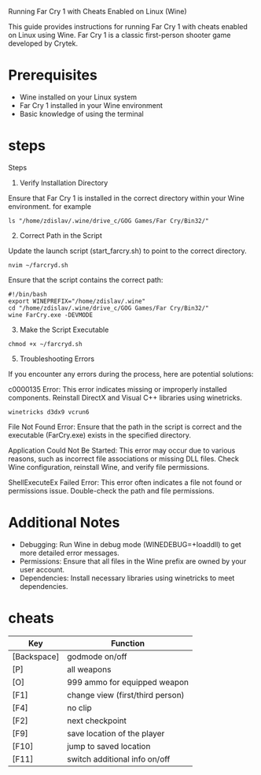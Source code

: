 Running Far Cry 1 with Cheats Enabled on Linux (Wine)

This guide provides instructions for running Far Cry 1 with cheats enabled on Linux using Wine. Far Cry 1 is a classic first-person shooter game developed by Crytek.

# Prerequisites

* Wine installed on your Linux system
* Far Cry 1 installed in your Wine environment
* Basic knowledge of using the terminal

# steps

Steps
1. Verify Installation Directory

Ensure that Far Cry 1 is installed in the correct directory within your Wine environment.
for example


```
ls "/home/zdislav/.wine/drive_c/GOG Games/Far Cry/Bin32/"
```

2. Correct Path in the Script

Update the launch script (start_farcry.sh) to point to the correct directory.

```
nvim ~/farcryd.sh
```

Ensure that the script contains the correct path:
```
#!/bin/bash
export WINEPREFIX="/home/zdislav/.wine"
cd "/home/zdislav/.wine/drive_c/GOG Games/Far Cry/Bin32/"
wine FarCry.exe -DEVMODE
```

3. Make the Script Executable

```
chmod +x ~/farcryd.sh
```

5. Troubleshooting Errors

If you encounter any errors during the process, here are potential solutions:

c0000135 Error: This error indicates missing or improperly installed components. Reinstall DirectX and Visual C++ libraries using winetricks.

```
winetricks d3dx9 vcrun6
```

File Not Found Error: Ensure that the path in the script is correct and the executable (FarCry.exe) exists in the specified directory.

Application Could Not Be Started: This error may occur due to various reasons, such as incorrect file associations or missing DLL files. Check Wine configuration, reinstall Wine, and verify file permissions.

ShellExecuteEx Failed Error: This error often indicates a file not found or permissions issue. Double-check the path and file permissions.

# Additional Notes

* Debugging: Run Wine in debug mode (WINEDEBUG=+loaddll) to get more detailed error messages.
* Permissions: Ensure that all files in the Wine prefix are owned by your user account.
* Dependencies: Install necessary libraries using winetricks to meet dependencies.

# cheats

| Key         | Function                            |
|-------------|-------------------------------------|
| [Backspace] | godmode on/off                       |
| [P]         | all weapons                         |
| [O]         | 999 ammo for equipped weapon        |
| [F1]        | change view (first/third person)     |
| [F4]        | no clip                             |
| [F2]        | next checkpoint                     |
| [F9]        | save location of the player         |
| [F10]       | jump to saved location              |
| [F11]       | switch additional info on/off        |

